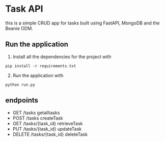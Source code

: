 # Task API

this is a simple CRUD app for tasks built using FastAPI, MongoDB and the Beanie ODM. 

## Run the application
1. Install all the dependencies for the project with
```
pip install -r requirements.txt
```
2. Run the application with
```
python run.py
```

## endpoints

- GET /tasks getalltasks
- POST /tasks createTask
- GET /tasks/{task_id} retrieveTask
- PUT /tasks/{task_id} updateTask
- DELETE /tasks/{task_id} deleteTask
